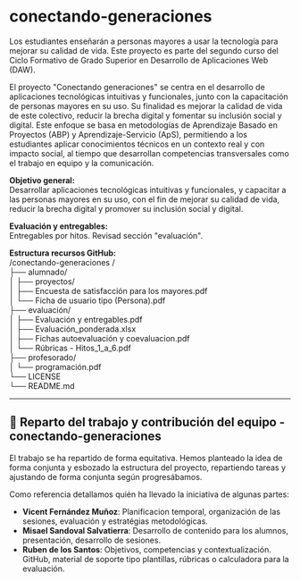 # conectando-generaciones
Los estudiantes enseñarán a personas mayores a usar la tecnología para mejorar su calidad de vida. Este proyecto es parte del segundo curso del Ciclo Formativo de Grado Superior en Desarrollo de Aplicaciones Web (DAW).

El proyecto "Conectando generaciones" se centra en el desarrollo de aplicaciones tecnológicas intuitivas y funcionales, junto con la capacitación de personas mayores en su uso. Su finalidad es mejorar la calidad de vida de este colectivo, reducir la brecha digital y fomentar su inclusión social y digital. Este enfoque se basa en metodologías de Aprendizaje Basado en Proyectos (ABP) y Aprendizaje-Servicio (ApS), permitiendo a los estudiantes aplicar conocimientos técnicos en un contexto real y con impacto social, al tiempo que desarrollan competencias transversales como el trabajo en equipo y la comunicación.

**Objetivo general:**   
Desarrollar aplicaciones tecnológicas intuitivas y funcionales, y capacitar a las personas mayores en su uso, con el fin de mejorar su calidad de vida, reducir la brecha digital y promover su inclusión social y digital.

**Evaluación y entregables:**  
Entregables por hitos. Revisad sección "evaluación".

**Estructura recursos GitHub:**  
/conectando-generaciones /  
├── alumnado/  
│   ├── proyectos/  
│   ├── Encuesta de satisfacción para los mayores.pdf  
│   └── Ficha de usuario tipo (Persona).pdf  
├── evaluación/  
│   ├── Evaluación y entregables.pdf  
│   ├── Evaluación_ponderada.xlsx  
│   ├── Fichas autoevaluación y coevaluacion.pdf  
│   └── Rúbricas - Hitos_1_a_6.pdf  
├── profesorado/  
│   └── programación.pdf  
└── LICENSE  
└── README.md  


--------------------------------------------------------------------------------------------------------------  

## 👥 Reparto del trabajo y contribución del equipo - conectando-generaciones

El trabajo se ha repartido de forma equitativa. Hemos planteado la idea de forma conjunta y esbozado la estructura del proyecto, repartiendo tareas y ajustando de forma conjunta según progresábamos. 

Como referencia detallamos quién ha llevado la iniciativa de algunas partes:

- **Vicent Fernández Muñoz**: Planificacion temporal, organización de las sesiones, evaluación y estratégias metodológicas.   
- **Misael Sandoval Salvatierra**: Desarrollo de contenido para los alumnos, presentación, desarrollo de sesiones.
- **Ruben de los Santos**: Objetivos, competencias y contextualización. GitHub, material de soporte tipo plantillas, rúbricas o calculadora para la evaluación.  

